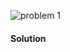 ![problem 1](https://github.com/cpp-rakesh/DiscreteMathematicsAndItsApplications/blob/master/Chapter_6_Counting/6.1_The_Basics_of_Counting/Exercises/repo/problem_1.jpg)
#### Solution
